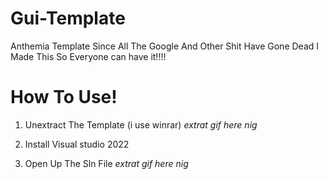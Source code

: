 # Gui-Template
Anthemia Template Since All The Google And Other Shit Have Gone Dead I Made This So Everyone can have it!!!!

# How To Use!
1. Unextract The Template (i use winrar)
*extrat gif here nig*

2. Install Visual studio 2022
3. Open Up The Sln File
 *extrat gif here nig*
